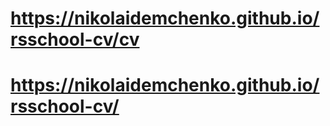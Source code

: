 #  https://nikolaidemchenko.github.io/rsschool-cv/cv
# https://nikolaidemchenko.github.io/rsschool-cv/
